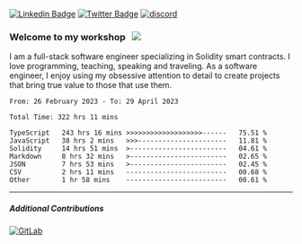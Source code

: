 [![Linkedin Badge](https://img.shields.io/badge/-LinkedIn-0e76a8?style=flat-square&logo=Linkedin&logoColor=white)](https://www.linkedin.com/in/jason-schwarz-75b91482/)
[![Twitter Badge](https://img.shields.io/badge/-Twitter-00acee?style=flat-square&logo=Twitter&logoColor=white)](https://twitter.com/passandscore)
[![discord](https://img.shields.io/badge/Discord-blue?logo=discord&logoColor=white)](https://discordapp.com/users/#3518)

### Welcome to my workshop &nbsp; ![](https://visitor-badge.glitch.me/badge?page_id=passandscore.passandscore)

I am a full-stack software engineer specializing in Solidity smart contracts. I love programming, teaching, speaking and traveling. As a software engineer, I enjoy using my obsessive attention to detail to create projects that bring true value to those that use them.

<!--START_SECTION:waka-->

```text
From: 26 February 2023 - To: 29 April 2023

Total Time: 322 hrs 11 mins

TypeScript   243 hrs 16 mins >>>>>>>>>>>>>>>>>>>------   75.51 %
JavaScript   38 hrs 2 mins   >>>----------------------   11.81 %
Solidity     14 hrs 51 mins  >------------------------   04.61 %
Markdown     8 hrs 32 mins   >------------------------   02.65 %
JSON         7 hrs 53 mins   >------------------------   02.45 %
CSV          2 hrs 11 mins   -------------------------   00.68 %
Other        1 hr 58 mins    -------------------------   00.61 %
```

<!--END_SECTION:waka-->

<hr/>

##### Additional Contributions

[![GitLab](https://img.shields.io/badge/GitLab-orange?logo=gitlab&logoColor=white)](https://gitlab.com/jason_schwarz)
